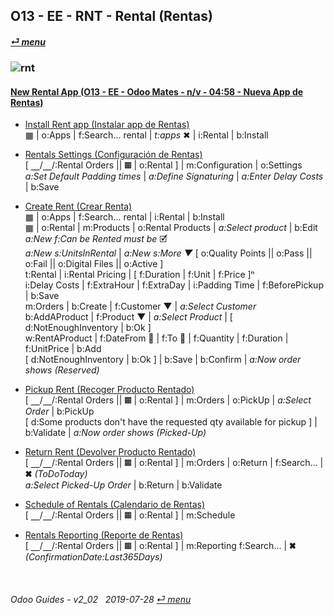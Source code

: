 ## O13 - EE - RNT - Rental (Rentas)
#### [_&#x23CE; menu_](/o13/ee/o13-ee-guides_menu.md)  
### ![rnt](/doc/img/rental.png)

#### [New Rental App (O13 - EE - Odoo Mates - n/v - 04:58 - Nueva App de Rentas)](https://youtube.com/embed/xS5p-zOkbhk?autoplay=1&start=0&end=0&rel=0)<br>

- [Install Rent app (Instalar app de Rentas)](https://youtube.com/embed/xS5p-zOkbhk?autoplay=1&start=0&end=24s&rel=0)  
&#x25A6; | o:Apps | f:Search... rental | _t:apps_ &#x2716; | i:Rental | b:Install  

- [Rentals Settings (Configuración de Rentas)](https://youtube.com/embed/xS5p-zOkbhk?autoplay=1&start=4m21s&end=0&rel=0)  
\[ &#x23BD;/&#x23BD;/:Rental Orders || &#x25A6; | o:Rental ] | m:Configuration | o:Settings
_a:Set Default Padding times_ | _a:Define Signaturing_ | _a:Enter Delay Costs_ | b:Save

- [Create Rent (Crear Renta)](https://youtube.com/embed/xS5p-zOkbhk?autoplay=1&start=24s&end=2m30s&rel=0)  
&#x25A6; | o:Apps | f:Search... rental | i:Rental | b:Install  
&#x25A6; | o:Rental | m:Products | o:Rental Products | _a:Select product_ | b:Edit  
_a:New f:Can be Rented must be_ &#x1F5F9;  
_a:New s:UnitsInRental_ | _a:New s:More &#x25BC;_ \[ o:Quality Points || o:Pass || o:Fail || o:Digital Files || o:Active ]  
t:Rental | i:Rental Pricing | \[ f:Duration | f:Unit | f:Price \]&#x207F;  
i:Delay Costs | f:ExtraHour | f:ExtraDay | i:Padding Time | f:BeforePickup | b:Save  
m:Orders | b:Create | f:Customer &#x25BC; | _a:Select Customer_  
b:AddAProduct | f:Product &#x25BC; | _a:Select Product_ | \[ d:NotEnoughInventory | b:Ok ]  
w:RentAProduct | f:DateFrom &#x1F4C5; | f:To &#x1F4C5; | f:Quantity | f:Duration | f:UnitPrice | b:Add  
\[ d:NotEnoughInventory | b:Ok ] | b:Save | b:Confirm | _a:Now order shows (Reserved)_  

- [Pickup Rent (Recoger Producto Rentado)](https://youtube.com/embed/xS5p-zOkbhk?autoplay=1&start=2m30s&end=3m0s&rel=0)  
\[ &#x23BD;/&#x23BD;/:Rental Orders || &#x25A6; | o:Rental ] | m:Orders | o:PickUp | _a:Select Order_ | b:PickUp  
\[ d:Some products don't have the requested qty available for pickup ] | b:Validate | _a:Now order shows (Picked-Up)_  

- [Return Rent (Devolver Producto Rentado)](https://youtube.com/embed/xS5p-zOkbhk?autoplay=1&start=3m1s&end=3m31s&rel=0)  
\[ &#x23BD;/&#x23BD;/:Rental Orders || &#x25A6; | o:Rental ] | m:Orders | o:Return | f:Search... | &#x2716; _(ToDoToday)_  
_a:Select Picked-Up Order_ | b:Return | b:Validate  

- [Schedule of Rentals (Calendario de Rentas)](https://youtube.com/embed/xS5p-zOkbhk?autoplay=1&start=3m53s&end=4m6s&rel=0)  
\[ &#x23BD;/&#x23BD;/:Rental Orders || &#x25A6; | o:Rental ] | m:Schedule  

- [Rentals Reporting (Reporte de Rentas)](https://youtube.com/embed/xS5p-zOkbhk?autoplay=1&start=4m6s&end=4m20s&rel=0)  
\[ &#x23BD;/&#x23BD;/:Rental Orders || &#x25A6; | o:Rental ] | m:Reporting
f:Search... | &#x2716; _(ConfirmationDate:Last365Days)_  

<br>
	
###### Odoo Guides - v2_02 &nbsp; 2019-07-28  [_&#x23CE; menu_](/o13/ee/o13-ee-guides_menu.md)  

